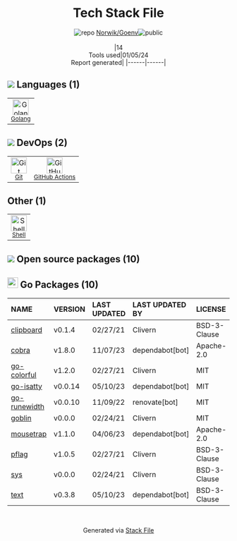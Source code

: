 <!--
&lt;--- Readme.md Snippet without images Start ---&gt;
## Tech Stack
Norwik/Goenv is built on the following main stack:

- [Golang](http://golang.org/) – Languages
- [Shell](https://en.wikipedia.org/wiki/Shell_script) – Shells
- [GitHub Actions](https://github.com/features/actions) – Continuous Integration

Full tech stack [here](/techstack.md)

&lt;--- Readme.md Snippet without images End ---&gt;

&lt;--- Readme.md Snippet with images Start ---&gt;
## Tech Stack
Norwik/Goenv is built on the following main stack:

- <img width='25' height='25' src='https://img.stackshare.io/service/1005/O6AczwfV_400x400.png' alt='Golang'/> [Golang](http://golang.org/) – Languages
- <img width='25' height='25' src='https://img.stackshare.io/service/4631/default_c2062d40130562bdc836c13dbca02d318205a962.png' alt='Shell'/> [Shell](https://en.wikipedia.org/wiki/Shell_script) – Shells
- <img width='25' height='25' src='https://img.stackshare.io/service/11563/actions.png' alt='GitHub Actions'/> [GitHub Actions](https://github.com/features/actions) – Continuous Integration

Full tech stack [here](/techstack.md)

&lt;--- Readme.md Snippet with images End ---&gt;
-->
<div align="center">

# Tech Stack File
![](https://img.stackshare.io/repo.svg "repo") [Norwik/Goenv](https://github.com/Norwik/Goenv)![](https://img.stackshare.io/public_badge.svg "public")
<br/><br/>
|14<br/>Tools used|01/05/24 <br/>Report generated|
|------|------|
</div>

## <img src='https://img.stackshare.io/languages.svg'/> Languages (1)
<table><tr>
  <td align='center'>
  <img width='36' height='36' src='https://img.stackshare.io/service/1005/O6AczwfV_400x400.png' alt='Golang'>
  <br>
  <sub><a href="http://golang.org/">Golang</a></sub>
  <br>
  <sub></sub>
</td>

</tr>
</table>

## <img src='https://img.stackshare.io/devops.svg'/> DevOps (2)
<table><tr>
  <td align='center'>
  <img width='36' height='36' src='https://img.stackshare.io/service/1046/git.png' alt='Git'>
  <br>
  <sub><a href="http://git-scm.com/">Git</a></sub>
  <br>
  <sub></sub>
</td>

<td align='center'>
  <img width='36' height='36' src='https://img.stackshare.io/service/11563/actions.png' alt='GitHub Actions'>
  <br>
  <sub><a href="https://github.com/features/actions">GitHub Actions</a></sub>
  <br>
  <sub></sub>
</td>

</tr>
</table>

## Other (1)
<table><tr>
  <td align='center'>
  <img width='36' height='36' src='https://img.stackshare.io/service/4631/default_c2062d40130562bdc836c13dbca02d318205a962.png' alt='Shell'>
  <br>
  <sub><a href="https://en.wikipedia.org/wiki/Shell_script">Shell</a></sub>
  <br>
  <sub></sub>
</td>

</tr>
</table>


## <img src='https://img.stackshare.io/group.svg' /> Open source packages (10)</h2>

## <img width='24' height='24' src='https://img.stackshare.io/service/21112/default_1346bbda8fe03e4dce5601323a3ca47a10c1ae36.png'/> Go Packages (10)

|NAME|VERSION|LAST UPDATED|LAST UPDATED BY|LICENSE|VULNERABILITIES|
|:------|:------|:------|:------|:------|:------|
|[clipboard](https://pkg.go.dev/github.com/atotto/clipboard)|v0.1.4|02/27/21|Clivern |BSD-3-Clause|N/A|
|[cobra](https://pkg.go.dev/github.com/spf13/cobra)|v1.8.0|11/07/23|dependabot[bot] |Apache-2.0|N/A|
|[go-colorful](https://pkg.go.dev/github.com/lucasb-eyer/go-colorful)|v1.2.0|02/27/21|Clivern |MIT|N/A|
|[go-isatty](https://pkg.go.dev/github.com/mattn/go-isatty)|v0.0.14|05/10/23|dependabot[bot] |MIT|N/A|
|[go-runewidth](https://pkg.go.dev/github.com/mattn/go-runewidth)|v0.0.10|11/09/22|renovate[bot] |MIT|N/A|
|[goblin](https://pkg.go.dev/github.com/franela/goblin)|v0.0.0|02/24/21|Clivern |MIT|N/A|
|[mousetrap](https://pkg.go.dev/github.com/inconshreveable/mousetrap)|v1.1.0|04/06/23|dependabot[bot] |Apache-2.0|N/A|
|[pflag](https://pkg.go.dev/github.com/spf13/pflag)|v1.0.5|02/27/21|Clivern |BSD-3-Clause|N/A|
|[sys](https://pkg.go.dev/golang.org/x/sys)|v0.0.0|02/24/21|Clivern |BSD-3-Clause|N/A|
|[text](https://pkg.go.dev/golang.org/x/text)|v0.3.8|05/10/23|dependabot[bot] |BSD-3-Clause|N/A|

<br/>
<div align='center'>

Generated via [Stack File](https://github.com/marketplace/stack-file)
